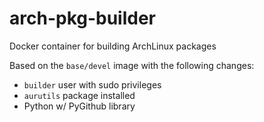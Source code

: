 # arch-pkg-builder

Docker container for building ArchLinux packages

Based on the `base/devel` image with the following changes:
 - `builder` user with sudo privileges
 - `aurutils` package installed
 - Python w/ PyGithub library
